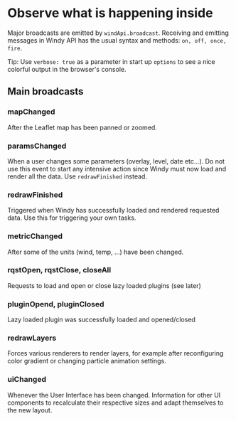 # Observe what is happening inside
Major broadcasts are emitted by `windApi.broadcast`. Receiving and emitting messages in Windy API has the usual syntax and methods: `on, off, once, fire`.

Tip: Use `verbose: true` as a parameter in start up `options` to see a nice colorful output in the browser's console.

## Main broadcasts
### mapChanged
After the Leaflet map has been panned or zoomed.

### paramsChanged
When a user changes some parameters (overlay, level, date etc...). Do not use this event to start any intensive action since Windy must now load and render all the data. Use `redrawFinished` instead.

### redrawFinished
Triggered when Windy has successfully loaded and rendered requested data. Use this for triggering your own tasks.

### metricChanged
After some of the units (wind, temp, ...) have been changed.

### rqstOpen, rqstClose, closeAll
Requests to load and open or close lazy loaded plugins (see later)

### pluginOpend, pluginClosed
Lazy loaded plugin was successfully loaded and opened/closed

### redrawLayers
Forces various renderers to render layers, for example after reconfiguring color gradient or changing particle animation settings.

### uiChanged
Whenever the User Interface has been changed. Information for other UI components to recalculate their respective sizes and adapt themselves to the new layout.
